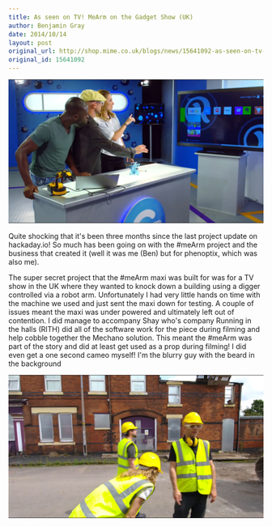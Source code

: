 ```yaml
---
title: As seen on TV! MeArm on the Gadget Show (UK)
author: Benjamin Gray
date: 2014/10/14
layout: post
original_url: http://shop.mime.co.uk/blogs/news/15641092-as-seen-on-tv-mearm-on-the-gadget-show-uk
original_id: 15641092
---
```


![](/assets/blog/2014-10-14-as-seen-on-tv-mearm-on-the-gadget-show-uk/5654271413230383842.jpg)

Quite shocking that it's been three months since the last project update on hackaday.io! So much has been going on with the #meArm project and the business that created it (well it was me (Ben) but for phenoptix, which was also me).

The super secret project that the #meArm maxi was built for was for a TV show in the UK where they wanted to knock down a building using a digger controlled via a robot arm. Unfortunately I had very little hands on time with the machine we used and just sent the maxi down for testing. A couple of issues meant the maxi was under powered and ultimately left out of contention. I did manage to accompany Shay who's company Running in the halls (RITH) did all of the software work for the piece during filming and help cobble together the Mechano solution. This meant the #meArm was part of the story and did at least get used as a prop during filming! I did even get a one second cameo myself! I'm the blurry guy with the beard in the background

![](/assets/blog/2014-10-14-as-seen-on-tv-mearm-on-the-gadget-show-uk/6629781413231125395.jpg)


